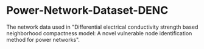 # Power-Network-Dataset-DENC
The network data used in "Differential electrical conductivity strength based neighborhood compactness model: A novel vulnerable node identification method for
power networks".
